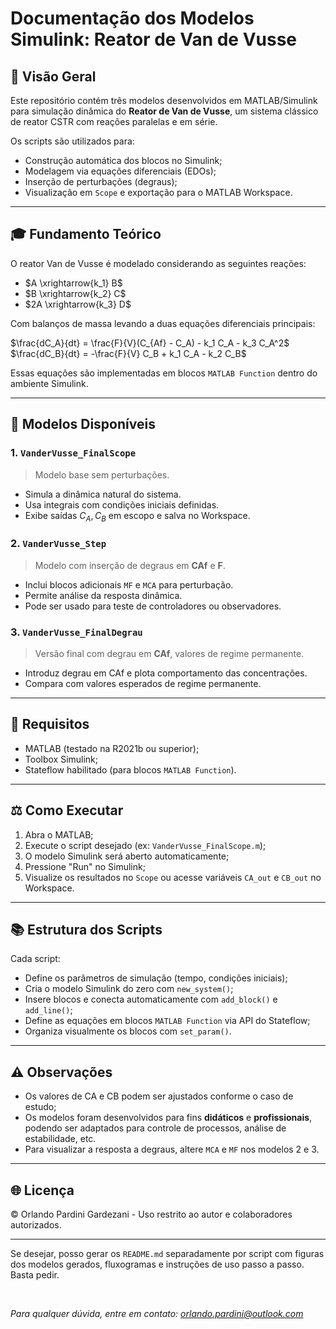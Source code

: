 # Documentação dos Modelos Simulink: Reator de Van de Vusse

## 🔹 Visão Geral

Este repositório contém três modelos desenvolvidos em MATLAB/Simulink para simulação dinâmica do **Reator de Van de Vusse**, um sistema clássico de reator CSTR com reações paralelas e em série.

Os scripts são utilizados para:

* Construção automática dos blocos no Simulink;
* Modelagem via equações diferenciais (EDOs);
* Inserção de perturbações (degraus);
* Visualização em `Scope` e exportação para o MATLAB Workspace.

---

## 🎓 Fundamento Teórico

O reator Van de Vusse é modelado considerando as seguintes reações:

* $A \xrightarrow{k_1} B$
* $B \xrightarrow{k_2} C$
* $2A \xrightarrow{k_3} D$

Com balanços de massa levando a duas equações diferenciais principais:

$\frac{dC_A}{dt} = \frac{F}{V}(C_{Af} - C_A) - k_1 C_A - k_3 C_A^2$
$\frac{dC_B}{dt} = -\frac{F}{V} C_B + k_1 C_A - k_2 C_B$

Essas equações são implementadas em blocos `MATLAB Function` dentro do ambiente Simulink.

---

## 🔧 Modelos Disponíveis

### 1. `VanderVusse_FinalScope`

> Modelo base sem perturbações.

* Simula a dinâmica natural do sistema.
* Usa integrais com condições iniciais definidas.
* Exibe saídas $C_A, C_B$ em escopo e salva no Workspace.

### 2. `VanderVusse_Step`

> Modelo com inserção de degraus em **CAf** e **F**.

* Inclui blocos adicionais `MF` e `MCA` para perturbação.
* Permite análise da resposta dinâmica.
* Pode ser usado para teste de controladores ou observadores.

### 3. `VanderVusse_FinalDegrau`

> Versão final com degrau em **CAf**, valores de regime permanente.

* Introduz degrau em CAf e plota comportamento das concentrações.
* Compara com valores esperados de regime permanente.

---

## 📖 Requisitos

* MATLAB (testado na R2021b ou superior);
* Toolbox Simulink;
* Stateflow habilitado (para blocos `MATLAB Function`).

---

## ⚖️ Como Executar

1. Abra o MATLAB;
2. Execute o script desejado (ex: `VanderVusse_FinalScope.m`);
3. O modelo Simulink será aberto automaticamente;
4. Pressione "Run" no Simulink;
5. Visualize os resultados no `Scope` ou acesse variáveis `CA_out` e `CB_out` no Workspace.

---

## 📚 Estrutura dos Scripts

Cada script:

* Define os parâmetros de simulação (tempo, condições iniciais);
* Cria o modelo Simulink do zero com `new_system()`;
* Insere blocos e conecta automaticamente com `add_block()` e `add_line()`;
* Define as equações em blocos `MATLAB Function` via API do Stateflow;
* Organiza visualmente os blocos com `set_param()`.

---

## ⚠️ Observações

* Os valores de CA e CB podem ser ajustados conforme o caso de estudo;
* Os modelos foram desenvolvidos para fins **didáticos** e **profissionais**, podendo ser adaptados para controle de processos, análise de estabilidade, etc.
* Para visualizar a resposta a degraus, altere `MCA` e `MF` nos modelos 2 e 3.

---

## 🌐 Licença

© Orlando Pardini Gardezani - Uso restrito ao autor e colaboradores autorizados.

---

Se desejar, posso gerar os `README.md` separadamente por script com figuras dos modelos gerados, fluxogramas e instruções de uso passo a passo. Basta pedir.

</br>

*Para qualquer dúvida, entre em contato: [orlando.pardini@outlook.com](mailto:orlando.pardini@outlook.com)*
